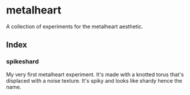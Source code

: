 # metalheart

A collection of experiments for the metalheart aesthetic.

## Index

### spikeshard

My very first metalheart experiment. It's made with a knotted torus that's displaced with a noise texture. It's spiky and looks like shardy hence the name.